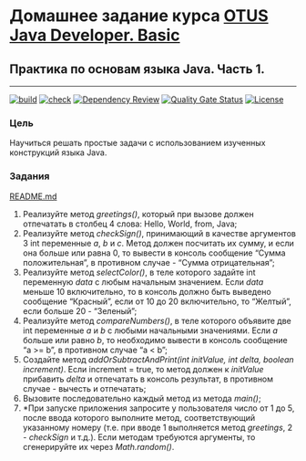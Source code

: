 # Домашнее задание курса [OTUS Java Developer. Basic](https://otus.ru/lessons/java-basic/)

## Практика по основам языка Java. Часть 1.

---
[![build](https://github.com/alexey-sidorov-dev/otus-java-basic-part-one/actions/workflows/build.yml/badge.svg)](https://github.com/alexey-sidorov-dev/otus-java-basic-part-one/actions/workflows/build.yml)
[![check](https://github.com/alexey-sidorov-dev/otus-java-basic-part-one/actions/workflows/check.yml/badge.svg)](https://github.com/alexey-sidorov-dev/otus-java-basic-part-one/actions/workflows/check.yml)
[![Dependency Review](https://github.com/alexey-sidorov-dev/otus-java-basic-part-one/workflows/dependency-review.yml/badge.svg)](https://github.com/alexey-sidorov-dev/otus-java-basic-part-one/actions/workflows/dependency-review.yml)
[![Quality Gate Status](https://sonarcloud.io/api/project_badges/measure?project=alexey-sidorov-dev_otus-java-basic-part-one&metric=alert_status)](https://sonarcloud.io/summary/new_code?id=alexey-sidorov-dev_otus-java-basic-part-one)
[![License](https://img.shields.io/github/license/alexey-sidorov-dev/otus-java-basic-part-one)](https://github.com/alexey-sidorov-dev/otus-java-basic-part-one/blob/master/LICENSE)

### Цель

Научиться решать простые задачи с использованием изученных конструкций языка Java.

### Задания

[README.md](README.md)

1. Реализуйте метод _greetings()_, который при вызове должен отпечатать в столбец 4 слова: Hello, World, from, Java;
2. Реализуйте метод _checkSign()_, принимающий в качестве аргументов 3 int переменные _a_, _b_ и _c_. Метод должен
   посчитать
   их сумму, и если она больше или равна 0, то вывести в консоль сообщение “Сумма положительная”, в противном случае -
   “Сумма отрицательная”;
3. Реализуйте метод _selectColor()_, в теле которого задайте int переменную _data_ с любым начальным значением. Если
   _data_
   меньше 10 включительно, то в консоль должно быть выведено сообщение “Красный”, если от 10 до 20 включительно, то
   “Желтый”, если больше 20 - “Зеленый”;
4. Реализуйте метод _compareNumbers()_, в теле которого объявите две int переменные _a_ и _b_ с любыми начальными
   значениями. Если _a_ больше или равно _b_, то необходимо вывести в консоль сообщение “a >= b”, в противном случае
   “a < b”;
5. Создайте метод _addOrSubtractAndPrint(int initValue, int delta, boolean increment)_. Если increment = true, то метод
   должен к
   _initValue_ прибавить _delta_ и отпечатать в консоль результат, в противном случае - вычесть и отпечатать;
6. Вызовите последовательно каждый метод из метода _main()_;
7. *При запуске приложения запросите у пользователя число от 1 до 5, после ввода которого выполните метод,
   соответствующий указанному номеру (т.е. при вводе 1 выполняется метод _greetings_, 2 - _checkSign_ и т.д.). Если
   методам
   требуются аргументы, то сгенерируйте их через _Math.random()_.